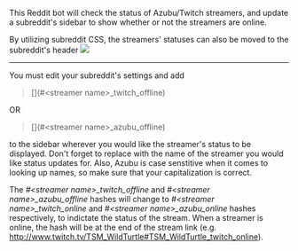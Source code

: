 This Reddit bot will check the status of Azubu/Twitch streamers, and update a subreddit's sidebar to show whether or not the  streamers are online.

By utilizing subreddit CSS, the streamers' statuses can also be moved to the subreddit's header
<img src="http://i.imgur.com/YVBgMYv.png">

<hr>

You must edit your subreddit's settings and add
> \[\]\(#\<streamer name>_twitch_offline\)

OR
> \[\]\(#\<streamer name>_azubu_offline\)

to the sidebar wherever you would like the streamer's status to be displayed.  Don't forget to replace <streamer name> with the name of the streamer you would like status updates for.  Also, Azubu is case senstitive when it comes to looking up names, so make sure that your capitalization is correct.

The *#\<streamer name>_twitch_offline* and *#\<streamer name>_azubu_offline* hashes will change to *#\<streamer name>_twitch_online* and *#\<streamer name>_azubu_online* hashes respectively, to indictate the status of the stream.  When a streamer is online, the hash will be at the end of the stream link (e.g. http://www.twitch.tv/TSM_WildTurtle#TSM_WildTurtle_twitch_online).
